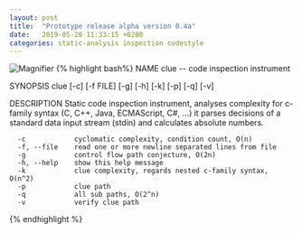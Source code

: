 ```yaml
---
layout: post
title:  "Prototype release alpha version 0.4a"
date:   2019-05-28 11:33:15 +0200
categories: static-analysis inspection codestyle
---
```

![Magnifier](https://raw.githubusercontent.com/jbloemendal/clue/gh-pages/tango_system_search.gif)
{% highlight bash%}
NAME
      clue -- code inspection instrument

SYNOPSIS
      clue [-c] [-f FILE] [-g] [-h] [-k] [-p] [-q] [-v]

DESCRIPTION
      Static code inspection instrument, analyses complexity for c-family syntax (C, C++, Java, ECMAScript, C#, ...)
      it parses decisions of a standard data input stream (stdin) and calculates absolute numbers.

      -c            cyclomatic complexity, condition count, O(n)
      -f, --file    read one or more newline separated lines from file
      -g            control flow path conjecture, O(2n)
      -h, --help    show this help message
      -k            clue complexity, regards nested c-family syntax, O(n^2)
      -p            clue path
      -q            all sub paths, O(2^n)
      -v            verify clue path
{% endhighlight %}
